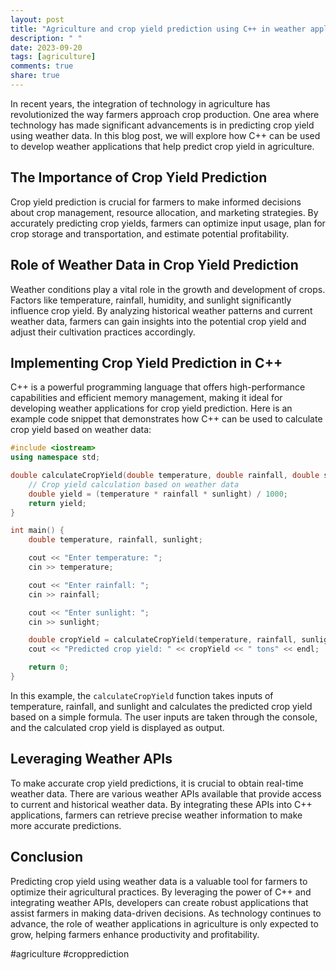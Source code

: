 ```yaml
---
layout: post
title: "Agriculture and crop yield prediction using C++ in weather applications"
description: " "
date: 2023-09-20
tags: [agriculture]
comments: true
share: true
---
```


In recent years, the integration of technology in agriculture has revolutionized the way farmers approach crop production. One area where technology has made significant advancements is in predicting crop yield using weather data. In this blog post, we will explore how C++ can be used to develop weather applications that help predict crop yield in agriculture.

## The Importance of Crop Yield Prediction
Crop yield prediction is crucial for farmers to make informed decisions about crop management, resource allocation, and marketing strategies. By accurately predicting crop yields, farmers can optimize input usage, plan for crop storage and transportation, and estimate potential profitability.

## Role of Weather Data in Crop Yield Prediction
Weather conditions play a vital role in the growth and development of crops. Factors like temperature, rainfall, humidity, and sunlight significantly influence crop yield. By analyzing historical weather patterns and current weather data, farmers can gain insights into the potential crop yield and adjust their cultivation practices accordingly.

## Implementing Crop Yield Prediction in C++
C++ is a powerful programming language that offers high-performance capabilities and efficient memory management, making it ideal for developing weather applications for crop yield prediction. Here is an example code snippet that demonstrates how C++ can be used to calculate crop yield based on weather data:

```cpp
#include <iostream>
using namespace std;

double calculateCropYield(double temperature, double rainfall, double sunlight) {
    // Crop yield calculation based on weather data
    double yield = (temperature * rainfall * sunlight) / 1000;
    return yield;
}

int main() {
    double temperature, rainfall, sunlight;

    cout << "Enter temperature: ";
    cin >> temperature;

    cout << "Enter rainfall: ";
    cin >> rainfall;

    cout << "Enter sunlight: ";
    cin >> sunlight;

    double cropYield = calculateCropYield(temperature, rainfall, sunlight);
    cout << "Predicted crop yield: " << cropYield << " tons" << endl;

    return 0;
}
```

In this example, the `calculateCropYield` function takes inputs of temperature, rainfall, and sunlight and calculates the predicted crop yield based on a simple formula. The user inputs are taken through the console, and the calculated crop yield is displayed as output.

## Leveraging Weather APIs
To make accurate crop yield predictions, it is crucial to obtain real-time weather data. There are various weather APIs available that provide access to current and historical weather data. By integrating these APIs into C++ applications, farmers can retrieve precise weather information to make more accurate predictions.

## Conclusion
Predicting crop yield using weather data is a valuable tool for farmers to optimize their agricultural practices. By leveraging the power of C++ and integrating weather APIs, developers can create robust applications that assist farmers in making data-driven decisions. As technology continues to advance, the role of weather applications in agriculture is only expected to grow, helping farmers enhance productivity and profitability.

#agriculture #cropprediction